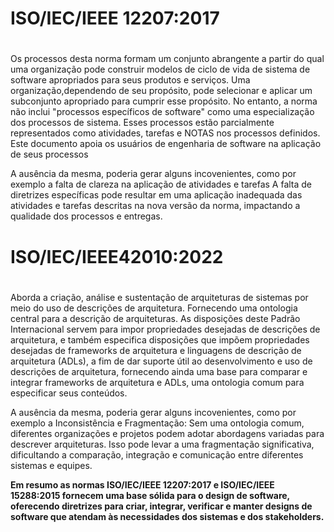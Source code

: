 # ISO/IEC/IEEE 12207:2017 <h1>
Os processos desta norma formam um conjunto abrangente a partir do qual uma organização pode
construir modelos de ciclo de vida de sistema de software apropriados para seus produtos e serviços. 
Uma organização,dependendo de seu propósito, pode selecionar e aplicar um subconjunto apropriado para cumprir esse propósito.
No entanto, a norma não inclui "processos específicos de software" como uma especialização dos processos de sistema. 
Esses processos estão parcialmente representados como atividades, tarefas e NOTAS nos processos definidos. 
Este documento apoia os usuários de engenharia de software na aplicação de seus processos

A ausência da mesma, poderia gerar alguns incovenientes, como por exemplo a falta de clareza na aplicação de atividades e tarefas 
A falta de diretrizes específicas pode resultar em uma aplicação inadequada das atividades e tarefas descritas na nova versão da norma, impactando a qualidade dos processos e entregas.


# ISO/IEC/IEEE42010:2022  <h1>
Aborda a criação, análise e sustentação de arquiteturas de sistemas por meio do uso de descrições de arquitetura. 
Fornecendo uma ontologia central para a descrição de arquiteturas. 
As disposições deste Padrão Internacional servem para impor propriedades desejadas de descrições de arquitetura, 
e também especifica disposições que impõem propriedades desejadas de frameworks de arquitetura e linguagens de
descrição de arquitetura (ADLs), a fim de dar suporte útil ao desenvolvimento e uso de descrições de arquitetura, 
fornecendo ainda uma base para comparar e integrar frameworks de arquitetura e ADLs, uma ontologia comum para especificar seus conteúdos.

A ausência da mesma, poderia gerar alguns incovenientes, como por exemplo a Inconsistência e Fragmentação: 
Sem uma ontologia comum, diferentes organizações e projetos podem adotar abordagens variadas para descrever arquiteturas. 
Isso pode levar a uma fragmentação significativa, dificultando a comparação, integração e comunicação entre diferentes sistemas e equipes.

**Em resumo as normas ISO/IEC/IEEE 12207:2017 e ISO/IEC/IEEE 15288:2015 fornecem uma base sólida para o design de software, 
oferecendo diretrizes para criar, integrar, verificar e manter designs de software que atendam às necessidades dos sistemas e dos stakeholders.**

